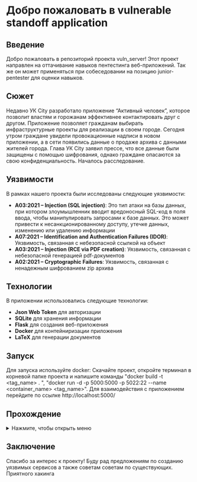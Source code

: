 # Добро пожаловать в vulnerable standoff application

## Введение
Добро пожаловать в репозиторий проекта vuln_server! Этот проект направлен на оттачивание навыков пентестинга веб-приложений. Так же он может применяться при собеседовании на позицию junior-pentester для оценки навыков.

## Сюжет
Недавно УК City разработало приложение “Активный человек”, которое позволит властям и горожанам эффективнее контактировать друг с другом. Приложение позволяет гражданам выбирать инфраструктурные проекты для реализации в своем городе. Сегодня утром граждане увидели провокационные надписи в новом приложении, а в сети появились данные о продаже архива с данными жителей города. Глава УК City заявил прессе, что все данные были защищены с помощью шифрования, однако граждане опасаются за свою конфиденциальность. Началось расследование.

## Уязвимости
В рамках нашего проекта были исследованы следующие уязвимости:

- **A03:2021 – Injection (SQL injection)**: Это тип атаки на базы данных, при котором злоумышленник вводит вредоносный SQL-код в поля ввода, чтобы манипулировать запросами к базе данных. Это может привести к несанкционированному доступу, утечке данных, изменению или удалению информации
- **A07:2021 – Identification and Authentication Failures (IDOR)**: Уязвимость, связанная с небезопасной ссылкой на объект
- **A03:2021 – Injection (RCE via PDF creation)**: Уязвимость, связанная с небезопасной генерацией pdf-документов
- **A02:2021 – Cryptographic Failures**: Уязвимость, связанная с ненадежным шифрованием zip архива

## Технологии
В приложении использовались следующие технологии:
- **Json Web Token** для авторизации
- **SQLite** для хранения информации
- **Flask** для создания веб-приложения
- **Docker** для контейниризации приложения
- **LaTeX** для генерации документов

## Запуск
Для запуска используйте docker:
Скачайте проект, откройте терминал в корневой папке проекта и напишите команды "docker build -t <tag_name> . ", "docker run -d -p 5000:5000 -p 5022:22 --name <container_name> <tag_name>". Для взаимодействия с приложением перейдите по ссылке http://localhost:5000/

## Прохождение
<details>
  <summary>Нажмите, чтобы открыть меню</summary>
  - Заходим на сайт, оцениваем функциональность
  - Регистрируемся
  - Видим, что мы можем поставить лайк, а также подтвердить аккаунт. На этом этапе эксплуатируем or-based SQL-injection ![тык](https://book.hacktricks.xyz/pentesting-web/sql-injection) и ![тык](https://www.google.com/url?sa=t&source=web&rct=j&opi=89978449&url=https://portswigger.net/web-security/sql-injection/cheat-sheet&ved=2ahUKEwjlq6yxgOmIAxVDFBAIHf9XFwgQFnoECBcQAQ&usg=AOvVaw1-chxB0XFPiDFl3H0x7eal)
  - После подтверждения аккаунта нам становится доступен вход по QR. Декодируем его и видим, что для входа, используется токен и id пользователя. Меняем id на id админа
  - Оцениваем функциональность, которая доступна админу. Видим, что мы можем закрыть проект, однако, нам нехватает голосов граждан. Проведя фаззинг, видим, что данный эндпоинт также поддерживает метод POST. Далее подбираем параметр (helper), который нужно передать, чтобы обойти проверку на голоса (True)
  - Оцениваем функциональность, закрываем проект и получаем сгенерированный pdf-документ. Используя Exiftool определяем, что при генерировании использовался пакет LaTeX ![клик](https://book.hacktricks.xyz/pentesting-web/formula-csv-doc-latex-ghostscript-injection#command-execution)
  - С помощью полезных нагрузок, приведенных в ссылке выше, проводим разведку сервера. В папке /root/.ssh находим приватный ключ id_rsa. Получаем его в pdf при помощи нагрузки 
  {\scriptsize 
\immediate\write18{cat /home/simple-user/.ssh/id_rsa | base64 > output}
\input{output}}
\end{center}
\end{document}
  - Декодируем и сохраняем в файл id_rsa (cat id_in_base64 | base64 -d > id_rsa). Видим, что это зашифрованный ключ.
  - используя ssh2john создаем hash данного ключа (ssh2john id_rsa > hash). С помощью John the Ripper подбираем пароль (john hash -wordllist=/path/to/rockyou). Получаем пароль и входим на сервер ("droopy")
  - По сюжету необходимо получить доступ к конфиденциальным данным, поэтому проводим разведку, в рабочей папке /app/instance находим archive.zip, защищенный паролем. Однако в нем используется слабое шифрование ![тык](https://jizen0x01.github.io/Mess-Me-Writeup/#) и ![тык](https://github.com/kimci86/bkcrack/blob/master/example/tutorial.md). Фотографию находим
  - Используя приведенные ссылки выше получаем доступ к содержимому архива: Создаем plain командой <echo -n "\x89\x50\x4e\x47\x0d\x0a\x1a\x0a\x00\x00\x00\x0d\x49\x48\x44\x52" > plain.text>
  ![Проверяем содержимое архива](assets/1.png)
  ![Запускаем взлом](assets/2.png)
  ![Дешифруем архив](assets/3.png)
  - В базе данных находим конечный флаг {ThI5_IS_Your_Fl@6}
</details>

## Заключение
Спасибо за интерес к проекту! Буду рад предложениям по созданию уязвимых сервисов а также советам советам по существующих. Приятного хакинга 

